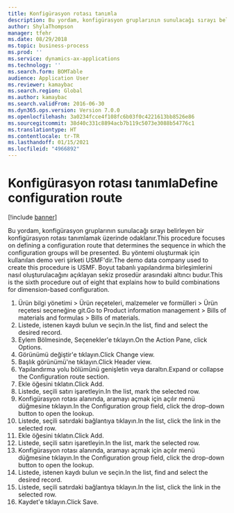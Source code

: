 ```yaml
---
title: Konfigürasyon rotası tanımla
description: Bu yordam, konfigürasyon gruplarının sunulacağı sırayı belirleyen bir konfigürasyon rotası tanımlamak üzerinde odaklanır.
author: ShylaThompson
manager: tfehr
ms.date: 08/29/2018
ms.topic: business-process
ms.prod: ''
ms.service: dynamics-ax-applications
ms.technology: ''
ms.search.form: BOMTable
audience: Application User
ms.reviewer: kamaybac
ms.search.region: Global
ms.author: kamaybac
ms.search.validFrom: 2016-06-30
ms.dyn365.ops.version: Version 7.0.0
ms.openlocfilehash: 3a0234fcce4f108fc6b03f0c4221613bb8526e86
ms.sourcegitcommit: 38d40c331c8894acb7b119c5073e3088b54776c1
ms.translationtype: HT
ms.contentlocale: tr-TR
ms.lasthandoff: 01/15/2021
ms.locfileid: "4966892"
---
```

# <a name="define-configuration-route"></a><span data-ttu-id="42683-103">Konfigürasyon rotası tanımla</span><span class="sxs-lookup"><span data-stu-id="42683-103">Define configuration route</span></span>

[!include [banner](../../includes/banner.md)]

<span data-ttu-id="42683-104">Bu yordam, konfigürasyon gruplarının sunulacağı sırayı belirleyen bir konfigürasyon rotası tanımlamak üzerinde odaklanır.</span><span class="sxs-lookup"><span data-stu-id="42683-104">This procedure focuses on defining a configuration route that determines the sequence in which the configuration groups will be presented.</span></span> <span data-ttu-id="42683-105">Bu yöntemi oluşturmak için kullanılan demo veri şirketi USMF'dir.</span><span class="sxs-lookup"><span data-stu-id="42683-105">The demo data company used to create this procedure is USMF.</span></span> <span data-ttu-id="42683-106">Boyut tabanlı yapılandırma birleşimlerini nasıl oluşturulacağını açıklayan sekiz prosedür arasındaki altıncı budur.</span><span class="sxs-lookup"><span data-stu-id="42683-106">This is the sixth procedure out of eight that explains how to build combinations for dimension-based configuration.</span></span>

1. <span data-ttu-id="42683-107">Ürün bilgi yönetimi > Ürün reçeteleri, malzemeler ve formülleri > Ürün reçetesi seçeneğine git.</span><span class="sxs-lookup"><span data-stu-id="42683-107">Go to Product information management > Bills of materials and formulas > Bills of materials.</span></span>
2. <span data-ttu-id="42683-108">Listede, istenen kaydı bulun ve seçin.</span><span class="sxs-lookup"><span data-stu-id="42683-108">In the list, find and select the desired record.</span></span>
3. <span data-ttu-id="42683-109">Eylem Bölmesinde, Seçenekler'e tıklayın.</span><span class="sxs-lookup"><span data-stu-id="42683-109">On the Action Pane, click Options.</span></span>
4. <span data-ttu-id="42683-110">Görünümü değiştir'e tıklayın.</span><span class="sxs-lookup"><span data-stu-id="42683-110">Click Change view.</span></span>
5. <span data-ttu-id="42683-111">Başlık görünümü'ne tıklayın.</span><span class="sxs-lookup"><span data-stu-id="42683-111">Click Header view.</span></span>
6. <span data-ttu-id="42683-112">Yapılandırma yolu bölümünü genişletin veya daraltın.</span><span class="sxs-lookup"><span data-stu-id="42683-112">Expand or collapse the Configuration route section.</span></span>
7. <span data-ttu-id="42683-113">Ekle öğesini tıklatın.</span><span class="sxs-lookup"><span data-stu-id="42683-113">Click Add.</span></span>
8. <span data-ttu-id="42683-114">Listede, seçili satırı işaretleyin.</span><span class="sxs-lookup"><span data-stu-id="42683-114">In the list, mark the selected row.</span></span>
9. <span data-ttu-id="42683-115">Konfigürasyon rotası alanında, aramayı açmak için açılır menü düğmesine tıklayın.</span><span class="sxs-lookup"><span data-stu-id="42683-115">In the Configuration group field, click the drop-down button to open the lookup.</span></span>
10. <span data-ttu-id="42683-116">Listede, seçili satırdaki bağlantıya tıklayın.</span><span class="sxs-lookup"><span data-stu-id="42683-116">In the list, click the link in the selected row.</span></span>
11. <span data-ttu-id="42683-117">Ekle öğesini tıklatın.</span><span class="sxs-lookup"><span data-stu-id="42683-117">Click Add.</span></span>
12. <span data-ttu-id="42683-118">Listede, seçili satırı işaretleyin.</span><span class="sxs-lookup"><span data-stu-id="42683-118">In the list, mark the selected row.</span></span>
13. <span data-ttu-id="42683-119">Konfigürasyon rotası alanında, aramayı açmak için açılır menü düğmesine tıklayın.</span><span class="sxs-lookup"><span data-stu-id="42683-119">In the Configuration group field, click the drop-down button to open the lookup.</span></span>
14. <span data-ttu-id="42683-120">Listede, istenen kaydı bulun ve seçin.</span><span class="sxs-lookup"><span data-stu-id="42683-120">In the list, find and select the desired record.</span></span>
15. <span data-ttu-id="42683-121">Listede, seçili satırdaki bağlantıya tıklayın.</span><span class="sxs-lookup"><span data-stu-id="42683-121">In the list, click the link in the selected row.</span></span>
16. <span data-ttu-id="42683-122">Kaydet'e tıklayın.</span><span class="sxs-lookup"><span data-stu-id="42683-122">Click Save.</span></span>

